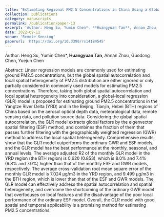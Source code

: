 ```yaml
---
title: "Estimating Regional PM2.5 Concentrations in China Using a Global-Local Regression Model Considering Global Spatial Autocorrelation and Local Spatial Heterogeneity"
collection: publications
category: manuscripts
permalink: /publication/paper-13
excerpt: 'Author: Heng Su, Yumin Chen*, **Huangyuan Tan**, Annan Zhou, Guodong Chen, Yuejun Chen'
date: 2022-09-11
venue: 'Remote Sensing'
paperurl: 'https://doi.org/10.3390/rs14184545'
---
```

Author: Heng Su, Yumin Chen*, **Huangyuan Tan**, Annan Zhou, Guodong Chen, Yuejun Chen

Abstract: Linear regression models are commonly used for estimating ground PM2.5 concentrations, but the global spatial autocorrelation and local spatial heterogeneity of PM2.5 distribution are either ignored or only partially considered in commonly used models for estimating PM2.5 concentrations. Therefore, taking both global spatial autocorrelation and local spatial heterogeneity into consideration, a global-local regression (GLR) model is proposed for estimating ground PM2.5 concentrations in the Yangtze River Delta (YRD) and in the Beijing, Tianjin, Hebei (BTH) regions of China based on the aerosol optical depth data, meteorological data, remote sensing data, and pollution source data. Considering the global spatial autocorrelation, the GLR model extracts global factors by the eigenvector spatial filtering (ESF) method, and combines the fraction of them that passes further filtering with the geographically weighted regression (GWR) method to address the local spatial heterogeneity. Comprehensive results show that the GLR model outperforms the ordinary GWR and ESF models, and the GLR model has the best performance at the monthly, seasonal, and annual levels. The average adjusted R2 of the monthly GLR model in the YRD region (the BTH region) is 0.620 (0.853), which is 8.0% and 7.4% (6.8% and 7.0%) higher than that of the monthly ESF and GWR models, respectively. The average cross-validation root mean square error of the monthly GLR model is 7.024 μg/m3 in the YRD region, and 9.499 μg/m3 in the BTH region, which is lower than that of the ESF and GWR models. The GLR model can effectively address the spatial autocorrelation and spatial heterogeneity, and overcome the shortcoming of the ordinary GWR model that overfocuses on local features and the disadvantage of the poor local performance of the ordinary ESF model. Overall, the GLR model with good spatial and temporal applicability is a promising method for estimating PM2.5 concentrations.
